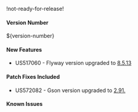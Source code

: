 !not-ready-for-release!

#### Version Number
${version-number}

#### New Features
- US517060 - Flyway version upgraded to [8.5.13](https://flywaydb.org/documentation/learnmore/releaseNotes#8.5.13)

#### Patch Fixes Included
- US572082 - Gson version upgraded to [2.91.](https://github.com/google/gson/releases/tag/gson-parent-2.9.1)

#### Known Issues
